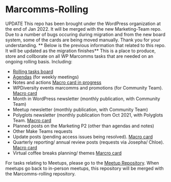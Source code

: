 # Marcomms-Rolling

UPDATE
This repo has been brought under the WordPress organization at the end of Jan 2022. It will be merged with the new Marketing-Team repo. Due to a number of bugs occuring during migration and from the new board system, some of the cards are being moved manually. Thank you for your understanding.
**
Below is the previous information that related to this repo. It will be updated as the migration finishes** 
This is a place to produce, store and collborate on all WP Marcomms tasks that are needed on an ongoing rolling basis. 
Including:
- [Rolling tasks board](https://github.com/wpmarketingteam/Marcomms-Rolling-tasks/projects/2)
- [Agendas](https://github.com/wpmarketingteam/Marcomms-Rolling-tasks/issues/6) (for weekly meetings)
- Notes and actions [Macro card in progress](https://github.com/wpmarketingteam/Marcomms-Rolling-tasks/projects/2#card-70929533)
- WPDiversity events marcomms and promotions (for Community Team). [Macro card](https://github.com/wpmarketingteam/Marcomms-Rolling-tasks/issues/54)
- Month in WordPress newsletter (monthly publication, with Community Team)
- Meetup newsletter (monthly publication, with Community Team)
- Polyglots newsletter (monthly publication from Oct 2021, with Polyglots Team. [Macro card](https://github.com/wpmarketingteam/Marcomms-Rolling-tasks/issues/46)
- Planned posts on the Marketing P2 (other than agendas and notes) 
- Other Make Teams requests
- Update posts (pending access issues being resolved). [Macro card](https://github.com/wpmarketingteam/Marcomms-Rolling-tasks/issues/40)
- Quarterly reporting/ annual review posts (requests via Josepha/ Chloe). [Macro card](https://github.com/wpmarketingteam/Marcomms-Rolling-tasks/issues/36)
- Virtual coffee breaks planning/ themes [Marcro card](https://github.com/wpmarketingteam/Marcomms-Rolling-tasks/issues/15)

For tasks relating to Meetups, please go to the [Meetup Repository](https://github.com/wpmarketingteam/Marcomms-Meetups/projects). When meetups go back to in-person meetups, this repository will be merged with the Marcomms-rolling repository.
